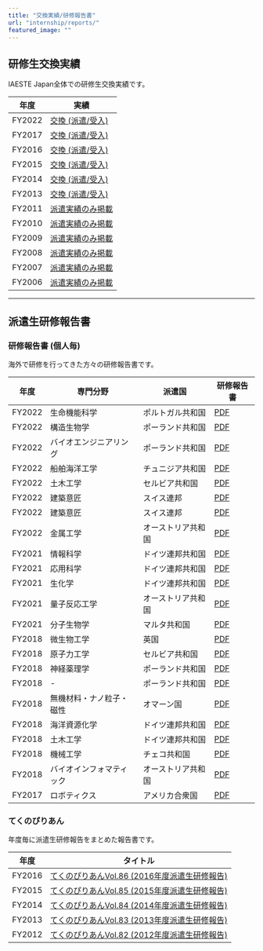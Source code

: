 ```yaml
---
title: "交換実績/研修報告書"
url: "internship/reports/"
featured_image: ""
---
```


## 研修生交換実績

IAESTE Japan全体での研修生交換実績です。

| 年度 | 実績 |
| --- | ---- |
| FY2022 | [交換 (派遣/受入) ](/files/internship/reports/exchange-results-fy2022.pdf) |
| FY2017 | [交換 (派遣/受入) ](/files/internship/reports/exchange-results-fy2017.pdf) |
| FY2016 | [交換 (派遣/受入) ](/files/internship/reports/exchange-results-fy2016.pdf) |
| FY2015 | [交換 (派遣/受入) ](/files/internship/reports/exchange-results-fy2015.pdf) |
| FY2014 | [交換 (派遣/受入) ](/files/internship/reports/exchange-results-fy2014.pdf) |
| FY2013 | [交換 (派遣/受入) ](/files/internship/reports/exchange-results-fy2013.pdf) |
| FY2011 | [派遣実績のみ掲載](/files/internship/reports/trainee-dispatch-results-fy2011.pdf) |
| FY2010 | [派遣実績のみ掲載](/files/internship/reports/trainee-dispatch-results-fy2010.pdf) |
| FY2009 | [派遣実績のみ掲載](/files/internship/reports/trainee-dispatch-results-fy2009.pdf) |
| FY2008 | [派遣実績のみ掲載](/files/internship/reports/trainee-dispatch-results-fy2008.pdf) |
| FY2007 | [派遣実績のみ掲載](/files/internship/reports/trainee-dispatch-results-fy2007.pdf) |
| FY2006 | [派遣実績のみ掲載](/files/internship/reports/trainee-dispatch-results-fy2006.pdf) |

---

## 派遣生研修報告書

### 研修報告書 (個人毎)

海外で研修を行ってきた方々の研修報告書です。

| 年度   | 専門分野      | 派遣国           | 研修報告書 |
| ------ | ----------- | --------------- | -------- |
| FY2022 | 生命機能科学 | ポルトガル共和国 | [PDF](/files/internship/reports/training-report-fy2022-pt-nishijima.pdf) |
| FY2022 | 構造生物学 | ポーランド共和国 | [PDF](/files/internship/reports/training-report-fy2022-pl-anonymous.pdf) |
| FY2022 | バイオエンジニアリング | ポーランド共和国 | [PDF](/files/internship/reports/training-report-fy2022-pl-azuma.pdf) |
| FY2022 | 船舶海洋工学 | チュニジア共和国 | [PDF](/files/internship/reports/training-report-fy2022-tn-genda.pdf) |
| FY2022 | 土木工学 | セルビア共和国 | [PDF](/files/internship/reports/training-report-fy2022-rs-anonymous.pdf) |
| FY2022 | 建築意匠 | スイス連邦 | [PDF](/files/internship/reports/training-report-fy2022-ch-oonuma.pdf) |
| FY2022 | 建築意匠 | スイス連邦 | [PDF](/files/internship/reports/training-report-fy2022-ch-yoshizawa.pdf) |
| FY2022 | 金属工学 | オーストリア共和国 | [PDF](/files/internship/reports/training-report-fy2022-at-akiyama.pdf) |
| FY2021 | 情報科学     | ドイツ連邦共和国   | [PDF](/files/internship/reports/training-report-fy2021-de-kaku.pdf) |
| FY2021 | 応用科学     | ドイツ連邦共和国   | [PDF](/files/internship/reports/training-report-fy2021-de-nishihara.pdf) |
| FY2021 | 生化学       | ドイツ連邦共和国   | [PDF](/files/internship/reports/training-report-fy2021-de-anonymous.pdf) |
| FY2021 | 量子反応工学  | オーストリア共和国 | [PDF](/files/internship/reports/training-report-fy2021-at-anonymous.pdf) |
| FY2021 | 分子生物学    | マルタ共和国      | [PDF](/files/internship/reports/training-report-fy2021-mt-anonymous.pdf) |
| FY2018 | 微生物工学    | 英国             | [PDF](/files/internship/reports/training-report-fy2018-uk-funatsu.pdf) |
| FY2018 | 原子力工学    | セルビア共和国    | [PDF](/files/internship/reports/training-report-fy2018-rs-sasaki.pdf) |
| FY2018 | 神経薬理学    | ポーランド共和国  | [PDF](/files/internship/reports/training-report-fy2018-pl-igarashi.pdf) |
| FY2018 | -           | ポーランド共和国  | [PDF](/files/internship/reports/training-report-fy2018-pl-arimoto.pdf) |
| FY2018 | 無機材料・ナノ粒子・磁性 | オマーン国 | [PDF](/files/internship/reports/training-report-fy2018-om-harada.pdf) |
| FY2018 | 海洋資源化学  | ドイツ連邦共和国   | [PDF](/files/internship/reports/training-report-fy2018-de-nyunoya.pdf) |
| FY2018 | 土木工学     | ドイツ連邦共和国   | [PDF](/files/internship/reports/training-report-fy2018-de-kishida.pdf) |
| FY2018 | 機械工学     | チェコ共和国      | [PDF](/files/internship/reports/training-report-fy2018-cz-moritoki.pdf) |
| FY2018 | バイオインフォマティック | オーストリア共和国 | [PDF](/files/internship/reports/training-report-fy2018-at-yang.pdf) |
| FY2017 | ロボティクス | アメリカ合衆国     | [PDF](/files/internship/reports/training-report-fy2017-us-kawanishi.pdf) |

### てくのぴりあん

年度毎に派遣生研修報告をまとめた報告書です。

| 年度    | タイトル |
| ------ | ------------------------------------------------------------------------------------- |
| FY2016 | [てくのぴりあんVol.86 (2016年度派遣生研修報告)](/files/internship/reports/techno-fy2016.pdf) |
| FY2015 | [てくのぴりあんVol.85 (2015年度派遣生研修報告)](/files/internship/reports/techno-fy2015.pdf) |
| FY2014 | [てくのぴりあんVol.84 (2014年度派遣生研修報告)](/files/internship/reports/techno-fy2014.pdf) |
| FY2013 | [てくのぴりあんVol.83 (2013年度派遣生研修報告)](/files/internship/reports/techno-fy2013.pdf) |
| FY2012 | [てくのぴりあんVol.82 (2012年度派遣生研修報告)](/files/internship/reports/techno-fy2012.pdf) |
